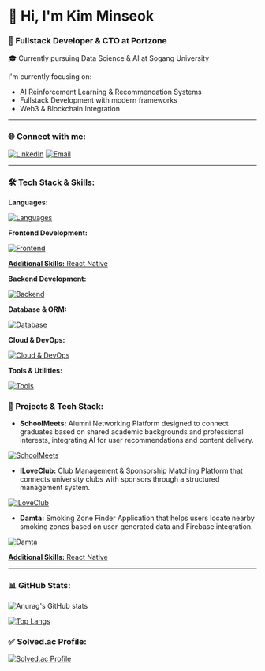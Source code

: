 # 👋 Hi, I'm Kim Minseok

### 💼 Fullstack Developer & CTO at Portzone

🎓 Currently pursuing Data Science & AI at Sogang University

I'm currently focusing on:
- AI Reinforcement Learning & Recommendation Systems
- Fullstack Development with modern frameworks
- Web3 & Blockchain Integration

---

### 🌐 Connect with me:

<a href="https://linkedin.com/in/kmsk99"><img src="https://skillicons.dev/icons?i=linkedin" alt="LinkedIn" /></a>
<a href="mailto:kochevnik99@gmail.com"><img src="https://skillicons.dev/icons?i=gmail" alt="Email" /></a>

---

### 🛠️ Tech Stack & Skills:

**Languages:**
<p align="left">
  <a href="https://skillicons.dev">
    <img src="https://skillicons.dev/icons?i=js,ts,python,html,css" alt="Languages" />
  </a>
</p>

**Frontend Development:**
<p align="left">
  <a href="https://skillicons.dev">
    <img src="https://skillicons.dev/icons?i=react,nextjs,tailwind,styledcomponents" alt="Frontend" />

**Additional Skills:** React Native
  </a>
</p>

**Backend Development:**
<p align="left">
  <a href="https://skillicons.dev">
    <img src="https://skillicons.dev/icons?i=nodejs,nestjs,graphql" alt="Backend" />
  </a>
</p>

**Database & ORM:**
<p align="left">
  <a href="https://skillicons.dev">
    <img src="https://skillicons.dev/icons?i=postgres,planetscale,prisma,supabase" alt="Database" />
  </a>
</p>

**Cloud & DevOps:**
<p align="left">
  <a href="https://skillicons.dev">
    <img src="https://skillicons.dev/icons?i=aws,gcp,docker,vercel" alt="Cloud & DevOps" />
  </a>
</p>

**Tools & Utilities:**
<p align="left">
  <a href="https://skillicons.dev">
    <img src="https://skillicons.dev/icons?i=git,github,figma,vscode,obsidian,notion,vercel" alt="Tools" />
  </a>
</p>

### 🚀 Projects & Tech Stack:

- **SchoolMeets:** Alumni Networking Platform designed to connect graduates based on shared academic backgrounds and professional interests, integrating AI for user recommendations and content delivery.
<p align="left">
  <a href="https://skillicons.dev">
    <img src="https://skillicons.dev/icons?i=react,nextjs,tailwind,supabase,aws" alt="SchoolMeets" />
  </a>
</p>

- **ILoveClub:** Club Management & Sponsorship Matching Platform that connects university clubs with sponsors through a structured management system.
<p align="left">
  <a href="https://skillicons.dev">
    <img src="https://skillicons.dev/icons?i=react,nextjs,tailwind,nestjs,prisma,postgres,graphql,aws,docker" alt="ILoveClub" />
  </a>
</p>

- **Damta:** Smoking Zone Finder Application that helps users locate nearby smoking zones based on user-generated data and Firebase integration.
<p align="left">
  <a href="https://skillicons.dev">
    <img src="https://skillicons.dev/icons?i=react,firebase,styledcomponents" alt="Damta" />

**Additional Skills:** React Native
  </a>
</p>

---

### 📊 GitHub Stats:

![Anurag's GitHub stats](https://github-readme-stats.vercel.app/api?username=kmsk99&count_private=true&show_icons=true&theme=transparent)

[![Top Langs](https://github-readme-stats.vercel.app/api/top-langs/?username=kmsk99)](https://github.com/anuraghazra/github-readme-stats)

### ✅ Solved.ac Profile:

[![Solved.ac Profile](http://mazassumnida.wtf/api/v2/generate_badge?boj=kmsk99)](https://solved.ac/kmsk99/)
